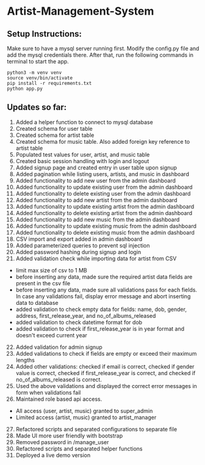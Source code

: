 # Artist-Management-System

## Setup Instructions:
Make sure to have a mysql server running first.
Modify the config.py file and add the mysql credentials there. After that, run the following commands in terminal to start the app.
```
python3 -m venv venv
source venv/bin/activate
pip install -r requirements.txt
python app.py
```

## Updates so far:
1. Added a helper function to connect to mysql database
2. Created schema for user table
3. Created schema for artist table
4. Created schema for music table. Also added foreign key reference to artist table
5. Populated test values for user, artist, and music table
6. Created basic session handling with login and logout
7. Added signup page and created entry in user table upon signup
8. Added pagination while listing users, artists, and music in dashboard
9. Added functionality to add new user from the admin dashboard
10. Added functionality to update existing user from the admin dashboard
11. Added functionality to delete existing user from the admin dashboard
12. Added functionality to add new artist from the admin dashboard
13. Added functionality to update existing artist from the admin dashboard
14. Added functionality to delete existing artist from the admin dashboard
15. Added functionality to add new music from the admin dashboard
16. Added functionality to update existing music from the admin dashboard
17. Added functionality to delete existing music from the admin dashboard
18. CSV import and export added in admin dashboard
19. Added  parameterized queries to prevent sql injection
20. Added password hashing during signup and login
21. Added validation check while importing data for artist from CSV
* limit max size of csv to 1 MB
* before inserting any data, made sure the required artist data fields are present in the csv file
* before inserting any data, made sure all validations pass for each fields. In case any validations fail, display error message and abort inserting data to database
* added validation to check empty data for fields: name, dob, gender, address, first_release_year, and no_of_albums_released
* added validation to check datetime format for dob
* added validation to check if first_release_year is in year format and doesn't exceed current year
22. Added validation for admin signup
23. Added validations to check if fields are empty or exceed their maximum lengths
24. Added other validations: checked if email is correct, checked if gender value is correct,
    checked if first_release_year is correct, and checked if no_of_albums_released is correct.
25. Used the above validations and displayed the correct error messages in form when validations fail
26. Maintained role based api access. 
* All access (user, artist, music) granted to super_admin
* Limited access (artist, music) granted to artist_manager
27. Refactored scripts and separated configurations to separate file
28. Made UI more user friendly with bootstrap
29. Removed password in /manage_user
30. Refactored scripts and separated helper functions
31. Deployed a live demo version
